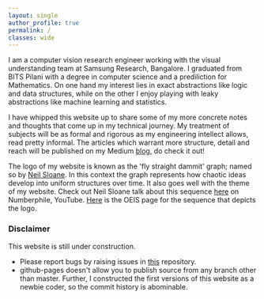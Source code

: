 ```yaml
---
layout: single
author_profile: true
permalink: /
classes: wide
---
```


I am a computer vision research engineer working with the visual understanding team at Samsung Research, Bangalore. I graduated from BITS Pilani with a degree in computer science and a prediliction for Mathematics. On one hand my interest lies in exact abstractions like logic and data structures, while on the other I enjoy playing with leaky abstractions like machine learning and statistics.

I have whipped this website up to share some of my more concrete notes and thoughts that come up in my technical journey. My treatment of subjects will be as formal and rigorous as my engineering intellect allows, read pretty informal. The articles which warrant more structure, detail and reach will be published on my Medium [blog][medium-blog-profile], do check it out!

The logo of my website is known as the 'fly straight dammit' graph; named so by [Neil Sloane][neil-sloane-website]. In this context the graph represents how chaotic ideas develop into uniform structures over time. It also goes well with the theme of my website. Check out Neil Sloane talk about this sequence [here][numberphile-logo-graph-video] on Numberphile, YouTube. [Here][oeis-logo-graph] is the OEIS page for the sequence that depicts the logo.

### Disclaimer

This website is still under construction.

- Please report bugs by raising issues in [this][source-repo] repository.
- github-pages doesn't allow you to publish source from any branch other than master. Further, I constructed the first versions of this website as a newbie coder, so the commit history is abominable.

[source-repo]: https://github.com/jbnerd/jbnerd.github.io
[medium-blog-profile]: https://medium.com/@abhivjoshi.aj
[neil-sloane-website]: http://neilsloane.com/
[numberphile-logo-graph-video]: https://www.youtube.com/watch?v=pAMgUB51XZA
[oeis-logo-graph]: https://oeis.org/A133058